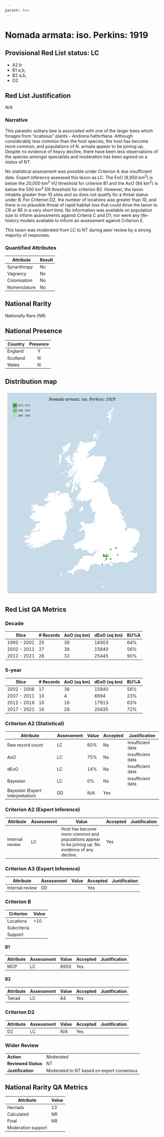 ```yaml
---
parent: bee
---
```


# Nomada armata: iso. Perkins: 1919

## Provisional Red List status: LC
- A2 b
- B1 a,b, 
- B2 a,b, 
- D2

## Red List Justification
*N/A*
### Narrative
This parasitic solitary bee is associated with one of the larger bees which forages from “scabious” plants – Andrena hattorfiana.  Although considerably less common than the host species, the host has become more common, and populations of N. armata appear to be joining up. Despite no evidence of heavy decline, there have been less observations of the species amongst specialists and moderation has been agreed on a status of NT.

No statistical assessment was possible under Criterion A due insufficient data. Expert inference assessed this taxon as LC. The EoO (8,950 km<sup>2</sup>) is below the 20,000 km<sup>2</sup> VU threshold for criterion B1 and the AoO (84 km<sup>2</sup>) is below the 500 km<sup>2</sup> EN threshold for criterion B2. However, the taxon inhabits greater than 10 sites and so does not qualify for a threat status under B. For Criterion D2, the number of locations was greater than 10, and there is no plausible threat of rapid habitat loss that could drive the taxon to CR or RE in a very short time. No information was available on population size to inform assessments against Criteria C and D1; nor were any life-history models available to inform an assessment against Criterion E.

This taxon was moderated from LC to NT during peer review by a strong majority of responses.
### Quantified Attributes
|Attribute|Result|
|---|---|
|Synanthropy|No|
|Vagrancy|No|
|Colonisation|No|
|Nomenclature|No|


## National Rarity
Nationally Rare (*NR*)

## National Presence
|Country|Presence
|---|:-:|
|England|Y|
|Scotland|N|
|Wales|N|


## Distribution map
![](../map/346.svg)

## Red List QA Metrics
### Decade
| Slice | # Records | AoO (sq km) | dEoO (sq km) |BU%A |
|---|---|---|---|---|
|1992 - 2001|25|36|18303|64%|
|2002 - 2011|27|36|15840|56%|
|2012 - 2021|26|32|25445|90%|
### 5-year
| Slice | # Records | AoO (sq km) | dEoO (sq km) |BU%A |
|---|---|---|---|---|
|2002 - 2006|17|36|15840|56%|
|2007 - 2011|10|4|6694|23%|
|2012 - 2016|10|16|17913|63%|
|2017 - 2021|16|28|20435|72%|
### Criterion A2 (Statistical)
|Attribute|Assessment|Value|Accepted|Justification
|---|---|---|---|---|
|Raw record count|LC|60%|No|Insufficient data|
|AoO|LC|75%|No|Insufficient data|
|dEoO|LC|14%|No|Insufficient data|
|Bayesian|LC|0%|No|Insufficient data|
|Bayesian (Expert interpretation)|DD|*N/A*|Yes||
### Criterion A2 (Expert Inference)
|Attribute|Assessment|Value|Accepted|Justification
|---|---|---|---|---|
|Internal review|LC|Host has become more common and populations appear to be joining up. No evidence of any decline.|Yes||
### Criterion A3 (Expert Inference)
|Attribute|Assessment|Value|Accepted|Justification
|---|---|---|---|---|
|Internal review|DD||Yes||
### Criterion B
|Criterion| Value|
|---|---|
|Locations|>10|
|Subcriteria||
|Support||
#### B1
|Attribute|Assessment|Value|Accepted|Justification
|---|---|---|---|---|
|MCP|LC|8950|Yes||
#### B2
|Attribute|Assessment|Value|Accepted|Justification
|---|---|---|---|---|
|Tetrad|LC|84|Yes||
### Criterion D2
|Attribute|Assessment|Value|Accepted|Justification
|---|---|---|---|---|
|D2|LC|*N/A*|Yes||
### Wider Review
|  |  |
|---|---|
|**Action**|Moderated|
|**Reviewed Status**|NT|
|**Justification**|Moderated to NT based on expert consensus|


## National Rarity QA Metrics
|Attribute|Value|
|---|---|
|Hectads|13|
|Calculated|NR|
|Final|NR|
|Moderation support||



